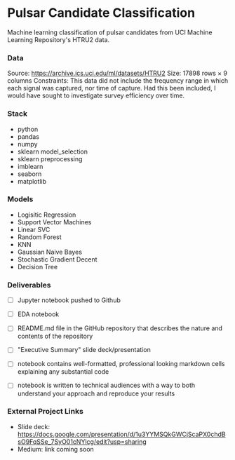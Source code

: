 # Pulsar Candidate Classification
Machine learning classification of pulsar candidates from UCI Machine Learning Repository's HTRU2 data.

### Data
Source: https://archive.ics.uci.edu/ml/datasets/HTRU2
Size: 17898 rows × 9 columns
Constraints: This data did not include the frequency range in which each signal was captured, nor time of capture. Had this been included, I would have sought to investigate survey efficiency over time.

### Stack
  - python
  - pandas
  - numpy
  - sklearn model_selection
  - sklearn preprocessing
  - imblearn
  - seaborn
  - matplotlib
  
### Models
  - Logisitic Regression
  - Support Vector Machines
  - Linear SVC
  - Random Forest
  - KNN
  - Gaussian Naive Bayes
  - Stochastic Gradient Decent
  - Decision Tree

### Deliverables
  - [ ] Jupyter notebook pushed to Github
  - [ ] EDA notebook
  - [ ] README.md file in the GitHub repository that describes the nature and contents of the repository
  - [ ] "Executive Summary" slide deck/presentation
  - [ ] notebook contains well-formatted, professional looking markdown cells explaining any substantial code
  - [ ] notebook is written to technical audiences with a way to both understand your approach and reproduce your results


### External Project Links
  - Slide deck: https://docs.google.com/presentation/d/1u3YYMSQkGWCjScaPX0chdBsO9FqSSe_7SyO01cNYlcg/edit?usp=sharing
  - Medium: link coming soon
